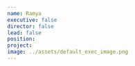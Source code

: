 ```yaml
---
name: Ramya
executive: false
director: false
lead: false
position:  
project:  
image: ../assets/default_exec_image.png
---
```

